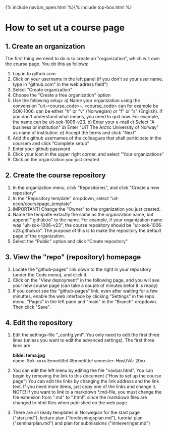 {% include navbar_open.html %}{% include top-box.html %}

# How to set ut a course page

## 1. Create an organization

The first thing we need to do is to create an "organization", which will own the course page. You do this as follows:

1. Log in to github.com
2. Click on your username in the left panel 
   (if you don't se your user name, type in "github.com" in the web adress field")
3. Select "Create organization"
4. Choose the "Create a free organization" option
5. Use the following setup:
	a) Name your organization using the convension "uit-<course_code>-<semester><year>. 
		<course_code> can for example be SOK-1006.
		<semester> can be either "h" or "v" (Norwegian) or "f" or "s" (English).
		If you don't understand what <year> means, you need to quit now.
		For example, the name can be uit-sok-1006-v23. 
	b) Enter your e-mail
	c) Select "A business or institution"
	d) Enter "UiT The Arctic University of Norway" as name of institution. 
	e) Accept the terms and click "Next"
6. Add the github usernames of the colleagues that shall participate in the coursem and click "Complete setup"
7. Enter your github password
8. Click your icon in the upper right corner, and select "Your organizations"
9. Click on the organization you just created
		
## 2. Create the course repository

1. In the organization menu, click "Repositories", and click "Create a new repository"
2. In the "Repository template" dropdown, select "uit-econ/coursepage_template"
4. IMPORTANT! Change the "Owner" to the organization you just created. 
3. Name the tempalte extactly the same as the organization name, but append ".github.io" to the name. 
	For example, if your organization name was "uit-sok-1006-v23", the course repository should be "uit-sok-1006-v23.github.io". 
	The purpose of this is to make the repository the default page of the organization. 
4. Select the "Public" option and click "Create repository"
		
## 3. View the "repo" (repository) homepage
1. Locate the "github-pages" link down to the right in your repository (under the Code menu), and click it. 
2. Click on the "View deployment" in the following page, and you will see your new course page (can take a couple of minutes befor it is ready)
4. If you cannot see the "github-pages" link, even after waiting for a few minuttes, enable the web interface by clicking "Settings" in the repo menu, 
	"Pages" in the left pane and "main" in the "Branch" dropdown. Then click "Save".
			
## 4. Edit the repository
1. Edit the settings-file "_config.yml". You only need to edit the first three lines (unless you want to edit the advanced settings). The first three lines are:

	**bilde: tema.jpg**												
	name: Sok-xxxx Emnetittel #Emnetittel
	semester: Høst/Vår 20xx 

1. You can edit the left menu by editing the file "navbar.html". You can begin by removing the link to this document ("How to set up the course page")
	You can edit the links by changing the link address and the link text. If you need more items, just copy one of the links and change it. 
	NOTE! if you want to link to a markdown *.md-file, you must change the file extension from ".md" to ".html". since the markdown files are changed to html files
	when published on the web page.

2. There are all ready templates in Norwegian for the start page ("start.md"), lecture plan ("forelesningsplan.md"),
	turorial plan ("seminarplan.md") and plan for submissions ("innleveringer.md")
			
		
		
